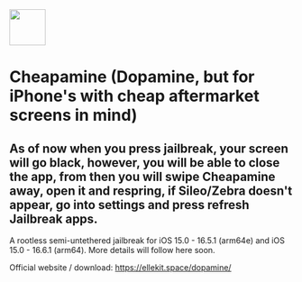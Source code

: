 <img src="https://github.com/user-attachments/assets/f6d5385a-0b50-4b5d-9098-d4b16d5e2bac" width="64" />

# Cheapamine (Dopamine, but for iPhone's with cheap aftermarket screens in mind)

## As of now when you press jailbreak, your screen will go black, however, you will be able to close the app, from then you will swipe Cheapamine away, open it and respring, if Sileo/Zebra doesn't appear, go into settings and press refresh Jailbreak apps.

A rootless semi-untethered jailbreak for iOS 15.0 - 16.5.1 (arm64e) and iOS 15.0 - 16.6.1 (arm64). More details will follow here soon.

Official website / download: https://ellekit.space/dopamine/
